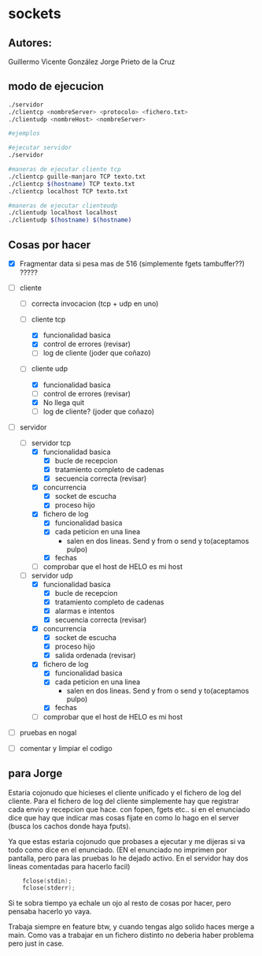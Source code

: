 # sockets

## Autores:
Guillermo Vicente González
Jorge Prieto de la Cruz

## modo de ejecucion

```bash
./servidor
./clientcp <nombreServer> <protocolo> <fichero.txt>
./clientudp <nombreHost> <nombreServer>

#ejemplos

#ejecutar servidor
./servidor

#maneras de ejecutar cliente tcp
./clientcp guille-manjaro TCP texto.txt
./clientcp $(hostname) TCP texto.txt
./clientcp localhost TCP texto.txt

#maneras de ejecutar clienteudp
./clientudp localhost localhost
./clientudp $(hostname) $(hostname)
```

## Cosas por hacer


 - [x] Fragmentar data si pesa mas de 516 (simplemente fgets tambuffer??) ?????

 - [ ] cliente
 	 - [ ] correcta invocacion (tcp + udp en uno)

	 - [ ] cliente tcp
	 	- [x] funcionalidad basica
	 	- [x] control de errores (revisar)
	 	- [ ] log de cliente (joder que coñazo)

	 - [ ] cliente udp
	 	- [x] funcionalidad basica
	 	- [ ] control de errores (revisar)
	 	- [x] No llega quit
	 	- [ ] log de cliente? (joder que coñazo)
 
 - [ ] servidor
 	- [ ] servidor tcp
 	 	- [x] funcionalidad basica
 			- [x] bucle de recepcion
 			- [x] tratamiento completo de cadenas
 			- [x] secuencia correcta (revisar)
 		- [x] concurrencia
 			- [x] socket de escucha
 			- [x] proceso hijo
 		- [x] fichero de log
 			- [x] funcionalidad basica
 			- [x] cada peticion en una linea 
 				- salen en dos lineas. Send y from o send y to(aceptamos pulpo)
 			- [x] fechas
 		- [ ] comprobar que el host de HELO es mi host

 	- [ ] servidor udp
 		- [x] funcionalidad basica
 			- [x] bucle de recepcion
 			- [x] tratamiento completo de cadenas
 			- [x] alarmas e intentos
 			- [x] secuencia correcta (revisar)
 		- [x] concurrencia
 			- [x] socket de escucha
 			- [x] proceso hijo
 			- [x] salida ordenada (revisar)
 		- [x] fichero de log
 			- [x] funcionalidad basica
 			- [x] cada peticion en una linea 
 				- salen en dos lineas. Send y from o send y to(aceptamos pulpo)
 			- [x] fechas
 		- [ ] comprobar que el host de HELO es mi host
 		
 - [ ] pruebas en nogal
 - [ ] comentar y limpiar el codigo 

## para Jorge
Estaria cojonudo que hicieses el cliente unificado y el fichero de log del cliente. Para el fichero de log del cliente simplemente hay que registrar cada envio y recepcion que hace. con fopen, fgets etc.. si en el enunciado dice que hay que indicar mas cosas fijate en como lo hago en el server (busca los cachos donde haya fputs).

Ya que estas estaria cojonudo que probases a ejecutar y me dijeras si va todo como dice en el enunciado. (EN el enunciado no imprimen por pantalla, pero para las pruebas lo he dejado activo. En el servidor hay dos lineas comentadas para hacerlo facil)

```c
	fclose(stdin);
	fclose(stderr);
```

Si te sobra tiempo ya echale un ojo al resto de cosas por hacer, pero pensaba hacerlo yo vaya.

Trabaja siempre en feature btw, y cuando tengas algo solido haces merge a main. Como vas a trabajar en un fichero distinto no deberia haber problema pero just in case.